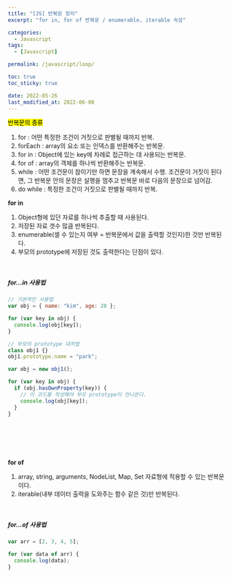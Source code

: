 ```yaml
---
title: "[JS] 반복문 정리"
excerpt: "for in, for of 반복문 / enumerable, iterable 속성"

categories:
  - Javascript
tags:
  - [Javascript]

permalink: /javascript/loop/

toc: true
toc_sticky: true

date: 2022-05-26
last_modified_at: 2022-06-08
---
```


<mark>반복문의 종류</mark>

1. for : 어떤 특정한 조건이 거짓으로 판별될 때까지 반복.
2. forEach : array의 요소 또는 인덱스를 반환해주는 반복문.
3. for in : Object에 있는 key에 차례로 접근하는 데 사용되는 반복문.
4. for of : array의 객체를 하나씩 반환해주는 반복문.
5. while : 어떤 조건문이 참이기만 하면 문장을 계속해서 수행. 조건문이 거짓이 된다면, 그 반복문 안의 문장은 실행을 멈추고 반복문 바로 다음의 문장으로 넘어감.
6. do while : 특정한 조건이 거짓으로 판별될 때까지 반복.

**for in**

1. Object형에 있던 자료를 하나씩 추출할 때 사용된다.
2. 저장된 자료 갯수 많큼 반복된다.
3. enumerable(셀 수 있는지 여부 = 반복문에서 값을 출력할 것인지)한 것만 반복된다.
4. 부모의 prototype에 저장된 것도 출력한다는 단점이 있다.

<br>
<h5>for...in 사용법</h5>

```js
// 기본적인 사용법
var obj = { name: "kim", age: 20 };

for (var key in obj) {
  console.log(obj[key]);
}

// 부모의 prototype 대처법
class obj1 {}
obj1.prototype.name = "park";

var obj = new obj1();

for (var key in obj) {
  if (obj.hasOwnProperty(key)) {
    // 이 코드를 작성해야 부모 prototype이 안나온다.
    console.log(obj[key]);
  }
}
```

<br><br><br><br>

**for of**

1. array, string, arguments, NodeList, Map, Set 자료형에 적용할 수 있는 반복문이다.
2. iterable(내부 데이터 출력을 도와주는 함수 같은 것)만 반복된다.

<br>
<h5>for...of 사용법</h5>

```js
var arr = [2, 3, 4, 5];

for (var data of arr) {
  console.log(data);
}
```
